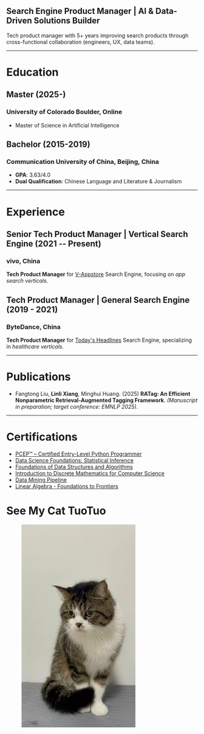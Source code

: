 

## Search Engine Product Manager | AI & Data-Driven Solutions Builder

Tech product manager with 5+ years improving search products through cross-functional collaboration (engineers, UX, data teams). 

---

# Education

## Master (2025-)

### University of Colorado Boulder, Online
- Master of Science in Artificial Intelligence

## Bachelor (2015-2019)

### Communication University of China, Beijing, China

- **GPA**: 3.63/4.0
- **Dual Qualification**: Chinese Language and Literature & Journalism

---

# Experience

## Senior Tech Product Manager | Vertical Search Engine (2021 -- Present)

### vivo, China

**Tech Product Manager** for [V-Appstore](https://www.vivo.com/en/support/questionList?categoryId=55879) Search Engine, focusing on *app search verticals*.

## Tech Product Manager | General Search Engine (2019 - 2021)

### ByteDance, China

**Tech Product Manager** for [Today's Headlines](https://www.toutiao.com/?wid=1740214423199) Search Engine, specializing in *healthcare verticals*.

---

# Publications

- Fangtong Liu, **Linli Xiang**, Minghui Huang. (2025) **RATag: An Efficient Nonparametric Retrieval-Augmented Tagging Framework**. *(Manuscript in preparation; target conference: EMNLP 2025)*.

---

# Certifications

- [PCEP™ – Certified Entry-Level Python Programmer](https://verify.openedg.org/?id=DCwS.Qso7.e7i0)
- [Data Science Foundations: Statistical Inference](https://coursera.org/verify/specialization/FJZ4NSHTPY49)
- [Foundations of Data Structures and Algorithms](https://coursera.org/verify/specialization/KM992JJKNQ0H)
- [Introduction to Discrete Mathematics for Computer Science](https://coursera.org/verify/specialization/BQL9KGB9FWUK)
- [Data Mining Pipeline](https://coursera.org/verify/36C63TJU8ZSN)
- [Linear Algebra - Foundations to Frontiers](https://courses.edx.org/certificates/bf51d5d72ffb4bb0895fa0aae0cbbfba)


# See My Cat TuoTuo
<figure>
  <img src="tuo.jpg" width="300" height="auto" alt="TuoTuo">
</figure>
